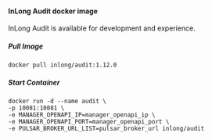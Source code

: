 #### InLong Audit docker image
InLong Audit is available for development and experience.

##### Pull Image
```
docker pull inlong/audit:1.12.0
```

##### Start Container
```
docker run -d --name audit \
-p 10081:10081 \
-e MANAGER_OPENAPI_IP=manager_openapi_ip \
-e MANAGER_OPENAPI_PORT=manager_openapi_port \
-e PULSAR_BROKER_URL_LIST=pulsar_broker_url inlong/audit
```